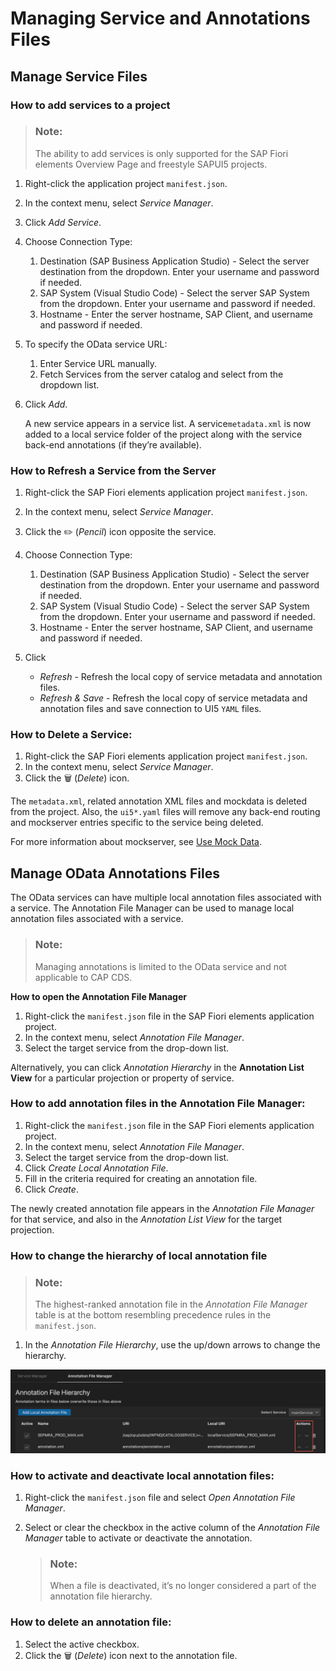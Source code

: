 <!-- loio8182ff3b19574f038bd636b9991aa24e -->

<link rel="stylesheet" type="text/css" href="../css/sap-icons.css"/>

# Managing Service and Annotations Files



<a name="loio8182ff3b19574f038bd636b9991aa24e__section_khb_j3p_ylb"/>

## Manage Service Files



### How to add services to a project

> ### Note:  
> The ability to add services is only supported for the SAP Fiori elements Overview Page and freestyle SAPUI5 projects.

1.  Right-click the application project `manifest.json`.
2.  In the context menu, select *Service Manager*.
3.  Click *Add Service*.
4.  Choose Connection Type:
    1.  Destination \(SAP Business Application Studio\) - Select the server destination from the dropdown. Enter your username and password if needed.
    2.  SAP System \(Visual Studio Code\) - Select the server SAP System from the dropdown. Enter your username and password if needed.
    3.  Hostname - Enter the server hostname, SAP Client, and username and password if needed.

5.  To specify the OData service URL:
    1.  Enter Service URL manually.
    2.  Fetch Services from the server catalog and select from the dropdown list.

6.  Click *Add*.

    A new service appears in a service list. A service`metadata.xml` is now added to a local service folder of the project along with the service back-end annotations \(if they’re available\).




### How to Refresh a Service from the Server

1.  Right-click the SAP Fiori elements application project `manifest.json`.
2.  In the context menu, select *Service Manager*.
3.  Click the :pencil2: \(*Pencil*\) icon opposite the service.
4.  Choose Connection Type:
    1.  Destination \(SAP Business Application Studio\) - Select the server destination from the dropdown. Enter your username and password if needed.
    2.  SAP System \(Visual Studio Code\) - Select the server SAP System from the dropdown. Enter your username and password if needed.
    3.  Hostname - Enter the server hostname, SAP Client, and username and password if needed.

5.  Click
    -   *Refresh* - Refresh the local copy of service metadata and annotation files.
    -   *Refresh & Save* - Refresh the local copy of service metadata and annotation files and save connection to UI5 `YAML` files.




### How to Delete a Service:

1.  Right-click the SAP Fiori elements application project `manifest.json`.
2.  In the context menu, select *Service Manager*.
3.  Click the :wastebasket: \(*Delete*\) icon.

The `metadata.xml`, related annotation XML files and mockdata is deleted from the project. Also, the `ui5*.yaml` files will remove any back-end routing and mockserver entries specific to the service being deleted.

For more information about mockserver, see [Use Mock Data](../Previewing-an-Application/use-mock-data-bda83a4.md).



<a name="loio8182ff3b19574f038bd636b9991aa24e__section_sl5_xd4_ylb"/>

## Manage OData Annotations Files

The OData services can have multiple local annotation files associated with a service. The Annotation File Manager can be used to manage local annotation files associated with a service.

> ### Note:  
> Managing annotations is limited to the OData service and not applicable to CAP CDS.

**How to open the Annotation File Manager**

1.  Right-click the `manifest.json` file in the SAP Fiori elements application project.
2.  In the context menu, select *Annotation File Manager*.
3.  Select the target service from the drop-down list.

Alternatively, you can click *Annotation Hierarchy* in the **Annotation List View** for a particular projection or property of service.



### How to add annotation files in the Annotation File Manager:

1.  Right-click the `manifest.json` file in the SAP Fiori elements application project.
2.  In the context menu, select *Annotation File Manager*.
3.  Select the target service from the drop-down list.
4.  Click *Create Local Annotation File*.
5.  Fill in the criteria required for creating an annotation file.
6.  Click *Create*.

The newly created annotation file appears in the *Annotation File Manager* for that service, and also in the *Annotation List View* for the target projection.



### How to change the hierarchy of local annotation file

> ### Note:  
> The highest-ranked annotation file in the *Annotation File Manager* table is at the bottom resembling precedence rules in the `manifest.json`.

1.  In the *Annotation File Hierarchy*, use the up/down arrows to change the hierarchy.

![Annotation File Hierarchy](images/Annotations_File_Hierarchy_a7d0242.png)



### How to activate and deactivate local annotation files:

1.  Right-click the `manifest.json` file and select *Open Annotation File Manager*.
2.  Select or clear the checkbox in the active column of the *Annotation File Manager* table to activate or deactivate the annotation.

    > ### Note:  
    > When a file is deactivated, it’s no longer considered a part of the annotation file hierarchy.




### How to delete an annotation file:

1.  Select the active checkbox.
2.  Click the :wastebasket: \(*Delete*\) icon next to the annotation file.

